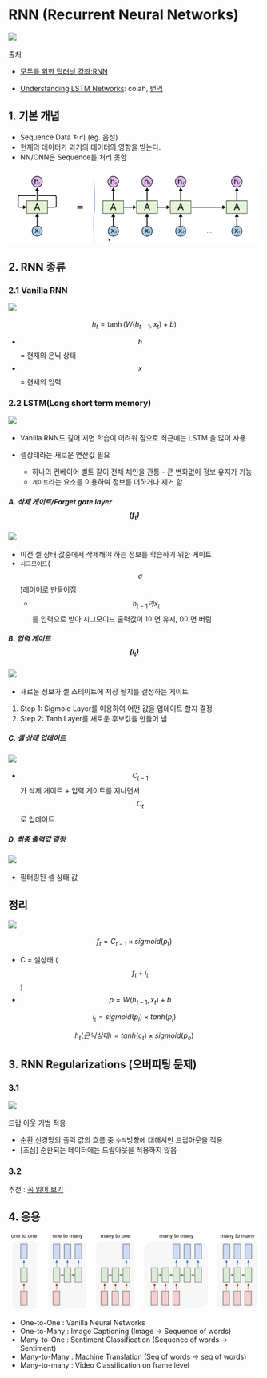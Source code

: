 
# RNN (Recurrent Neural Networks)
![](https://cdn-images-1.medium.com/max/800/1*laH0_xXEkFE0lKJu54gkFQ.png)

출처 
- [모두를 위한 딥러닝 강좌:RNN](https://youtu.be/-SHPG_KMUkQ?list=PLlMkM4tgfjnLSOjrEJN31gZATbcj_MpUm0)
* [Understanding LSTM Networks](http://colah.github.io/posts/2015-08-Understanding-LSTMs/): colah, [번역](https://brunch.co.kr/@chris-song/9)

## 1. 기본 개념 
* Sequence Data 처리 (eg. 음성)
* 현재의 데이터가 과거의 데이터의 영향을 받는다. 
* NN/CNN은 Sequence를 처리 못함

![](/assets/rnn1.PNG)


## 2. RNN 종류 
### 2.1 Vanilla RNN 
![](http://i.imgur.com/SmXtkHi.png)

$$ h_t = \tanh(W(h_{t-1}, x_t)+b) $$
- $$h$$ = 현재의 은닉 상태
- $$x$$ = 현재의 입력 

### 2.2 LSTM(Long short term memory)

![](http://colah.github.io/posts/2015-08-Understanding-LSTMs/img/LSTM3-chain.png)

- Vanilla RNN도 깊어 지면 학습이 어려워 짐으로 최근에는 LSTM 을 많이 사용 

- 셀상태라는 새로운 연산값 필요
    - 하나의 컨베이어 벨트 같이 전체 체인을 관통 - 큰 변화없이 정보 유지가 가능
    - `게이트`라는 요소를 이용하여 정보를 더하거나 제거 함 

##### A. 삭제 게이트/Forget gate layer$$(f_t)$$
![](http://colah.github.io/posts/2015-08-Understanding-LSTMs/img/LSTM3-focus-f.png)

- 이전 셀 상태 값중에서 삭제해야 하는 정보를 학습하기 위한 게이트 
- `시그모이드`($$\sigma$$)레이어로 만들어짐 
    - $$ h_{t-1} 과 x_t$$를 입력으로 받아 시그모이드 출력값이 1이면 유지, 0이면 버림 



    
##### B. 입력 게이트$$(i_t)$$
![](http://colah.github.io/posts/2015-08-Understanding-LSTMs/img/LSTM3-focus-i.png)

- 새로운 정보가 셀 스테이트에 저장 될지를 결정하는 게이트 

1. Step 1: Sigmoid Layer를 이용하여 어떤 값을 업데이트 할지 결정 
2. Step 2: Tanh Layer를 새로운 후보값을 만들어 냄 

##### C. 셀 상태 업데이트 
![](http://colah.github.io/posts/2015-08-Understanding-LSTMs/img/LSTM3-focus-C.png)

- $$ C_{t-1}$$ 가 삭제 게이트 + 입력 게이트를 지나면서 $$ C_t $$로 업데이트 

##### D. 최종 출력값 결정 
![](https://t1.daumcdn.net/thumb/R1280x0/?fname=http://t1.daumcdn.net/brunch/service/user/IgT/image/31zZPrqx8Q8-JTRE_gWuFGtVgGE.png)

- 필터링된 셀 상태 값 


## 정리 
![](http://i.imgur.com/nHQGkpq.png)

$$ f_t = C_{t-1} \times sigmoid(p_t) $$
- C = 셀상태 ($$ f_t + i_t $$)
- $$ p =  W(h_{t-1}, x_t)+b $$

$$ i_t = sigmoid(p_i) \times tanh(p_j) $$

$$ h_t(은닉상태) = tanh(c_t) \times sigmoid(p_o) $$

## 3. RNN Regularizations (오버피팅 문제)
### 3.1 
![](http://i.imgur.com/2MP1BaQ.png)

드랍 아웃 기법 적용 
- 순환 신경망의 출력 값의 흐름 중 `수직`방향에 대해서만 드랍아웃을 적용
- [조심] 순환되는 데이터에는 드랍아웃을 적용하지 않음 

### 3.2 

추천 : [꼭 읽어 보기](http://nmhkahn.github.io/RNN-Regularizations)


## 4. 응용
![](/assets/list_of_RNN.png)
- One-to-One : Vanilla Neural Networks
- One-to-Many : Image Captioning (Image -> Sequence of words)
- Many-to-One : Sentiment Classification (Sequence of words -> Sentiment)
- Many-to-Many : Machine Translation (Seq of words -> seq of words)
- Many-to-many : Video Classification on frame level